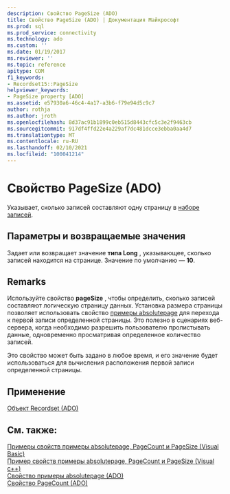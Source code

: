 ```yaml
---
description: Свойство PageSize (ADO)
title: Свойство PageSize (ADO) | Документация Майкрософт
ms.prod: sql
ms.prod_service: connectivity
ms.technology: ado
ms.custom: ''
ms.date: 01/19/2017
ms.reviewer: ''
ms.topic: reference
apitype: COM
f1_keywords:
- Recordset15::PageSize
helpviewer_keywords:
- PageSize property [ADO]
ms.assetid: e57930a6-46c4-4a17-a3b6-f79e94d5c9c7
author: rothja
ms.author: jroth
ms.openlocfilehash: 8d37ac91b1899c0eb515d8443cfc5c3e2f9463cb
ms.sourcegitcommit: 917df4ffd22e4a229af7dc481dcce3ebba0aa4d7
ms.translationtype: MT
ms.contentlocale: ru-RU
ms.lasthandoff: 02/10/2021
ms.locfileid: "100041214"
---
```

# <a name="pagesize-property-ado"></a>Свойство PageSize (ADO)
Указывает, сколько записей составляют одну страницу в [наборе записей](./recordset-object-ado.md).  
  
## <a name="settings-and-return-values"></a>Параметры и возвращаемые значения  
 Задает или возвращает значение **типа Long** , указывающее, сколько записей находится на странице. Значение по умолчанию — **10**.  
  
## <a name="remarks"></a>Remarks  
 Используйте свойство **pageSize** , чтобы определить, сколько записей составляют логическую страницу данных. Установка размера страницы позволяет использовать свойство [примеры absolutepage](./absolutepage-property-ado.md) для перехода к первой записи определенной страницы. Это полезно в сценариях веб-сервера, когда необходимо разрешить пользователю пролистывать данные, одновременно просматривая определенное количество записей.  
  
 Это свойство может быть задано в любое время, и его значение будет использоваться для вычисления расположения первой записи определенной страницы.  
  
## <a name="applies-to"></a>Применение  
 [Объект Recordset (ADO)](./recordset-object-ado.md)  
  
## <a name="see-also"></a>См. также:  
 [Примеры свойств примеры absolutepage, PageCount и PageSize (Visual Basic)](./absolutepage-pagecount-and-pagesize-properties-example-vb.md)   
 [Пример свойств примеры absolutepage, PageCount и PageSize (Visual c++)](./absolutepage-pagecount-and-pagesize-properties-example-vc.md)   
 [Свойство примеры absolutepage (ADO)](./absolutepage-property-ado.md)   
 [Свойство PageCount (ADO)](./pagecount-property-ado.md)